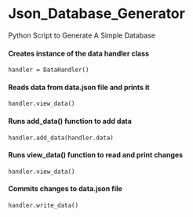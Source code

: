 # Json_Database_Generator
Python Script to Generate A Simple Database

#### Creates instance of the data handler class  
`handler = DataHandler()`   

#### Reads data from data.json file and prints it  
`handler.view_data()`  

#### Runs add_data() function to add data  
`handler.add_data(handler.data)`  

#### Runs view_data() function to read and print changes  
`handler.view_data()`

#### Commits changes to data.json file  
`handler.write_data()`  
